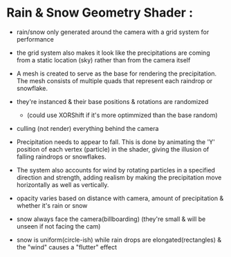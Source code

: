 # Rain & Snow Geometry Shader : 

- rain/snow only generated around the camera with a grid system for performance

- the grid system also makes it look like the precipitations are coming from a static location (sky) rather than from the camera itself

- A mesh is created to serve as the base for rendering the precipitation. The mesh consists of multiple quads that represent each raindrop or snowflake.

- they're instanced & their base positions & rotations are randomized
  - (could use XORShift if it's more optimmized than the base random)

- culling (not render) everything behind the camera


- Precipitation needs to appear to fall. This is done by animating the 'Y' position of each vertex (particle) in the shader, giving the illusion of falling raindrops or snowflakes.

- The system also accounts for wind by rotating particles in a specified direction and strength, adding realism by making the precipitation move horizontally as well as vertically.

- opacity varies based on distance with camera, amount of precipitation & whether it's rain or snow

- snow always face the camera(billboarding) (they're small & will be unseen if not facing the cam)

- snow is uniform(circle-ish) while rain drops are elongated(rectangles) & the "wind" causes a "flutter" effect
